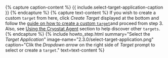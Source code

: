 {% capture caption-content %}
  {{ include.select-target-application-caption }}
{% endcapture %}
{% capture text-content %}
  If you wish to create a custom <code>target</code> from here, click <i>Create Target</i> displayed at the bottom and follow  the <a href='#create-a-custom-target'> guide on how to create a custom <code>target</code></a>and proceed from step 3.
  Also, see <a href='#using-the-cryostat-agent'> Using the Cryostat Agent</a> section to help discover other <code>targets</code>.
{% endcapture %}
{% include howto_step.html
  summary="Select the <i>Target Application</i>"
  image-name="2.3.0/select-target-application.png"
  caption="Clik the <i>Dropdown arrow</i> on the right side of <i>Target</i> prompt to select or create a <code>target</code>."
  text=text-content
%}
